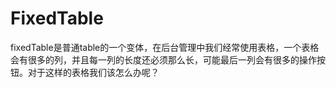 # FixedTable
fixedTable是普通table的一个变体，在后台管理中我们经常使用表格，一个表格会有很多的列，并且每一列的长度还必须那么长，可能最后一列会有很多的操作按钮。对于这样的表格我们该怎么办呢？

